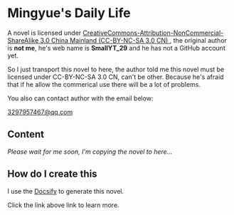 # Mingyue's Daily Life
A novel is licensed under [CreativeCommons-Attribution-NonCommercial-ShareAlike 3.0 China Mainland (CC-BY-NC-SA 3.0 CN) ](https://creativecommons.org/licenses/by-nc-sa/3.0/cn/), the original author is **not me**, he's web name is **SmallYT_29** and he has not a GitHub account yet.

So I just transport this novel to here, the author told me this novel must be licensed under CC-BY-NC-SA 3.0 CN, can't be other. Because he's afraid that if he allow the commerical use there will be a lot of problems.

You also can contact author with the email below:

[3297957467@qq.com](mailto:3297957467@qq.com)
## Content

*Please wait for me soon, I'm copying the novel to here...*

## How do I create this

I use the [Docsify](https://docsify.js.org/) to generate this novel. 

Click the link above link to learn more.
